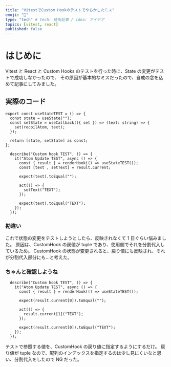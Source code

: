```yaml
---
title: "VitestでCustom Hookのテストでやらかしたミス"
emoji: "📌"
type: "tech" # tech: 技術記事 / idea: アイデア
topics: [vitest, react]
published: false
---
```


# はじめに

Vitest と React と Custom Hooks のテストを行った時に、State の変更がテストで成功しなかったので、
その原因が基本的なミスだったので、自戒の念を込めて記事にしてみました。

## 実際のコード

```ts:Custom hook
export const useStateTEST = () => {
  const state = useState("");
  const setState = useCallback(({ set }) => (text: string) => {
    set(recoilAtom, text);
  });

  return [state, setState] as const;
};
```

```ts:Vitest
  describe("Custom hook TEST", () => {
    it("Atom Update TEST", async () => {
      const { result } = renderHook(() => useStateTEST());
      const [text , setText] = result.current;

      expect(text).toEqual("");

      act(() => {
        setText("TEXT");
      });

      expect(text).toEqual("TEXT");
    });
  });
```

### 勘違い

これで状態の変更をテストしようとしたら、反映されなくて 1 日ぐらい悩みました。
原因は、CustomHook の戻値が tuple であり、使用側でそれを分割代入しているため。
CustomHook の状態が変更されると、戻り値にも反映され、それが分割代入部分にも…と考えた。

### ちゃんと確認しようね

```ts:Vitest
  describe("Custom hook TEST", () => {
    it("Atom Update TEST", async () => {
      const { result } = renderHook(() => useStateTEST());

      expect(result.current[0]).toEqual("");

      act(() => {
        result.current[1]("TEXT");
      });

      expect(result.current[0]).toEqual("TEXT");
    });
  });
```

テストで参照する値を、CustomHook の戻り値に指定するようにするだけ。
戻り値が tuple なので、配列のインデックスを指定するのは少し見にくいなと思い、分割代入をしたので NG だった。
